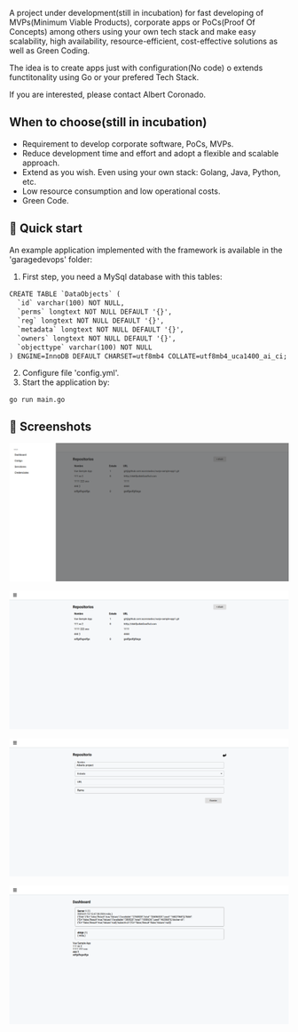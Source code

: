 A project under development(still in incubation) for fast developing of MVPs(Minimum Viable Products), corporate apps or PoCs(Proof Of Concepts) among others using your own tech stack and make easy scalability, high availability, resource-efficient, cost-effective solutions as well as Green Coding.

The idea is to create apps just with configuration(No code) o extends functitonality using Go or your prefered Tech Stack.

If you are interested, please contact Albert Coronado.

## When to choose(still in incubation)

- Requirement to develop corporate software, PoCs, MVPs.
- Reduce development time and effort and adopt a flexible and scalable approach.
- Extend as you wish. Even using your own stack: Golang, Java, Python, etc.
- Low resource consumption and low operational costs.
- Green Code.

## 🚀 Quick start

An example application implemented with the framework is available in the 'garagedevops' folder:

1. First step, you need a MySql database with this tables:

```
CREATE TABLE `DataObjects` (
  `id` varchar(100) NOT NULL,
  `perms` longtext NOT NULL DEFAULT '{}',
  `reg` longtext NOT NULL DEFAULT '{}',
  `metadata` longtext NOT NULL DEFAULT '{}',
  `owners` longtext NOT NULL DEFAULT '{}',
  `objecttype` varchar(100) NOT NULL
) ENGINE=InnoDB DEFAULT CHARSET=utf8mb4 COLLATE=utf8mb4_uca1400_ai_ci;
```

2. Configure file 'config.yml'.
3. Start the application by:

```
go run main.go
```

## 📸 Screenshots

![Screenshot 1](./imgs/screenshot1.png "Screenshot 1")

![Screenshot 2](./imgs/screenshot2.png "Screenshot 2")

![Screenshot 3](./imgs/screenshot3.png "Screenshot 3")

![Screenshot 4](./imgs/screenshot4.png "Screenshot 4")


